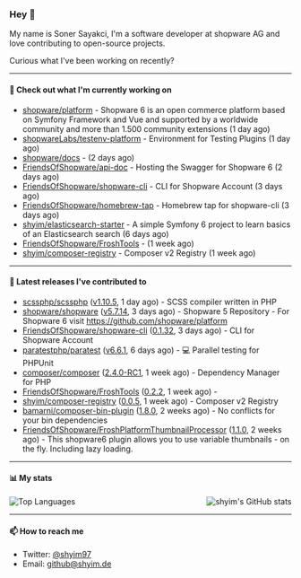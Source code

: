 ### Hey 👋

My name is Soner Sayakci, I'm a software developer at shopware AG and love contributing to open-source projects.

Curious what I've been working on recently?

---

#### 👷 Check out what I'm currently working on

- [shopware/platform](https://github.com/shopware/platform) - Shopware 6 is an open commerce platform based on Symfony Framework and Vue and supported by a worldwide community and more than 1.500 community extensions (1 day ago)
- [shopwareLabs/testenv-platform](https://github.com/shopwareLabs/testenv-platform) - Environment for Testing Plugins (1 day ago)
- [shopware/docs](https://github.com/shopware/docs) -  (2 days ago)
- [FriendsOfShopware/api-doc](https://github.com/FriendsOfShopware/api-doc) - Hosting the Swagger for Shopware 6 (2 days ago)
- [FriendsOfShopware/shopware-cli](https://github.com/FriendsOfShopware/shopware-cli) - CLI for Shopware Account (3 days ago)
- [FriendsOfShopware/homebrew-tap](https://github.com/FriendsOfShopware/homebrew-tap) - Homebrew tap for shopware-cli (3 days ago)
- [shyim/elasticsearch-starter](https://github.com/shyim/elasticsearch-starter) - A simple Symfony 6 project to learn basics of an Elasticsearch search (6 days ago)
- [FriendsOfShopware/FroshTools](https://github.com/FriendsOfShopware/FroshTools) -  (1 week ago)
- [shyim/composer-registry](https://github.com/shyim/composer-registry) - Composer v2 Registry (1 week ago)

---

#### 🔭 Latest releases I've contributed to

- [scssphp/scssphp](https://github.com/scssphp/scssphp) ([v1.10.5](https://github.com/scssphp/scssphp/releases/tag/v1.10.5), 1 day ago) - SCSS compiler written in PHP
- [shopware/shopware](https://github.com/shopware/shopware) ([v5.7.14](https://github.com/shopware/shopware/releases/tag/v5.7.14), 3 days ago) - Shopware 5 Repository - For Shopware 6 visit https://github.com/shopware/platform
- [FriendsOfShopware/shopware-cli](https://github.com/FriendsOfShopware/shopware-cli) ([0.1.32](https://github.com/FriendsOfShopware/shopware-cli/releases/tag/0.1.32), 3 days ago) - CLI for Shopware Account
- [paratestphp/paratest](https://github.com/paratestphp/paratest) ([v6.6.1](https://github.com/paratestphp/paratest/releases/tag/v6.6.1), 6 days ago) - :computer: Parallel testing for PHPUnit
- [composer/composer](https://github.com/composer/composer) ([2.4.0-RC1](https://github.com/composer/composer/releases/tag/2.4.0-RC1), 1 week ago) - Dependency Manager for PHP
- [FriendsOfShopware/FroshTools](https://github.com/FriendsOfShopware/FroshTools) ([0.2.2](https://github.com/FriendsOfShopware/FroshTools/releases/tag/0.2.2), 1 week ago) - 
- [shyim/composer-registry](https://github.com/shyim/composer-registry) ([0.0.5](https://github.com/shyim/composer-registry/releases/tag/0.0.5), 1 week ago) - Composer v2 Registry
- [bamarni/composer-bin-plugin](https://github.com/bamarni/composer-bin-plugin) ([1.8.0](https://github.com/bamarni/composer-bin-plugin/releases/tag/1.8.0), 2 weeks ago) - No conflicts for your bin dependencies
- [FriendsOfShopware/FroshPlatformThumbnailProcessor](https://github.com/FriendsOfShopware/FroshPlatformThumbnailProcessor) ([1.1.0](https://github.com/FriendsOfShopware/FroshPlatformThumbnailProcessor/releases/tag/1.1.0), 2 weeks ago) - This shopware6 plugin allows you to use variable thumbnails - on the fly. Including lazy loading.

---

#### 📊 My stats

<img align="right" alt="shyim's GitHub stats" src="https://github-readme-stats.vercel.app/api?username=shyim&count_private=1&show_icons=true&" />

![Top Languages](https://github-readme-stats.vercel.app/api/top-langs/?username=shyim)

---

#### 📫 How to reach me

- Twitter: [@shyim97](https://twitter.com/shyim97)
- Email: [github@shyim.de](mailto://github@shyim.de)
